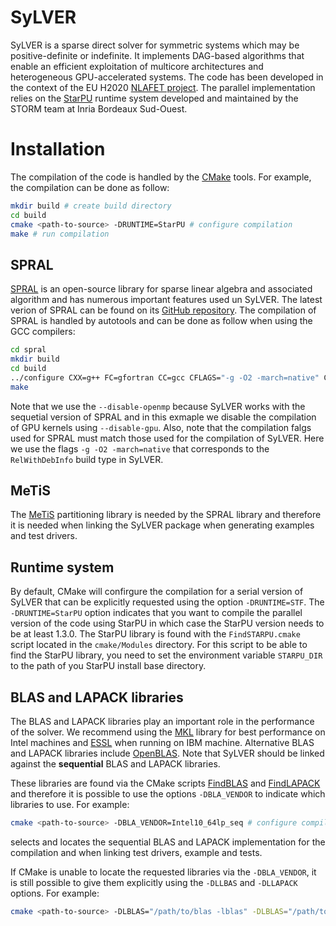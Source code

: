 # SyLVER

SyLVER is a sparse direct solver for symmetric systems which may be
positive-definite or indefinite. It implements DAG-based algorithms
that enable an efficient exploitation of multicore architectures and
heterogeneous GPU-accelerated systems. The code has been developed in
the context of the EU H2020
[NLAFET project](http://www.nlafet.eu/). The parallel implementation
relies on the [StarPU](http://starpu.gforge.inria.fr/) runtime system
developed and maintained by the STORM team at Inria Bordeaux
Sud-Ouest.

# Installation 

The compilation of the code is handled by the
[CMake](https://cmake.org/) tools. For example, the compilation can be
done as follow:

```bash
mkdir build # create build directory
cd build 
cmake <path-to-source> -DRUNTIME=StarPU # configure compilation
make # run compilation 
```

## SPRAL ##

[SPRAL](https://github.com/ralna/spral) is an open-source library for
sparse linear algebra and associated algorithm and has numerous
important features used un SyLVER. The latest verion of SPRAL can be
found on its [GitHub
repository](https://github.com/ralna/spral/releases). The compilation
of SPRAL is handled by autotools and can be done as follow when using
the GCC compilers:

```bash
cd spral
mkdir build
cd build
../configure CXX=g++ FC=gfortran CC=gcc CFLAGS="-g -O2 -march=native" CXXFLAGS="-g -O2 -march=native" FCFLAGS="-g -O2 -march=native" --with-metis="-L/path/to/metis -lmetis" --with-blas="-L/path/to/blas -lblas" --with-lapack="-L/path/to/lapack -llapack" --disable-openmp --disable-gpu
make
```

Note that we use the `--disable-openmp` because SyLVER works with the
sequetial version of SPRAL and in this exmaple we disable the
compilation of GPU kernels using `--disable-gpu`. Also, note that the
compilation falgs used for SPRAL must match those used for the
compilation of SyLVER. Here we use the flags `-g -O2 -march=native`
that corresponds to the `RelWithDebInfo` build type in SyLVER.

## MeTiS ##

The [MeTiS](http://glaros.dtc.umn.edu/gkhome/metis/metis/overview)
partitioning library is needed by the SPRAL library and therefore it
is needed when linking the SyLVER package when generating examples and
test drivers.

## Runtime system ##

By default, CMake will confirgure the compilation for a serial version
of SyLVER that can be explicitly requested using the option
`-DRUNTIME=STF`.  The `-DRUNTIME=StarPU` option indicates that you
want to compile the parallel version of the code using StarPU in which
case the StarPU version needs to be at least 1.3.0. The StarPU library
is found with the `FindSTARPU.cmake` script located in the
`cmake/Modules` directory. For this script to be able to find the
StarPU library, you need to set the environment variable `STARPU_DIR`
to the path of you StarPU install base directory.

## BLAS and LAPACK libraries ##

The BLAS and LAPACK libraries play an important role in the
performance of the solver. We recommend using the
[MKL](https://software.intel.com/mkl) library for best performance on
Intel machines and
[ESSL](https://www.ibm.com/support/knowledgecenter/en/SSFHY8/essl_welcome.html)
when running on IBM machine. Alternative BLAS and LAPACK libraries
include [OpenBLAS](https://www.openblas.net/). Note that SyLVER should
be linked against the **sequential** BLAS and LAPACK libraries.

These libraries are found via the CMake scripts
[FindBLAS](https://cmake.org/cmake/help/latest/module/FindBLAS.html)
and
[FindLAPACK](https://cmake.org/cmake/help/latest/module/FindBLAS.html)
and therefore it is possible to use the options `-DBLA_VENDOR` to
indicate which libraries to use. For example:

```bash
cmake <path-to-source> -DBLA_VENDOR=Intel10_64lp_seq # configure compilation
```

selects and locates the sequential BLAS and LAPACK implementation for
the compilation and when linking test drivers, example and tests.

If CMake is unable to locate the requested libraries via the
`-DBLA_VENDOR`, it is still possible to give them explicitly using the
`-DLLBAS` and `-DLLAPACK` options. For example:

```bash
cmake <path-to-source> -DLBLAS="/path/to/blas -lblas" -DLBLAS="/path/to/lapack -llapack" # configure compilation
```

